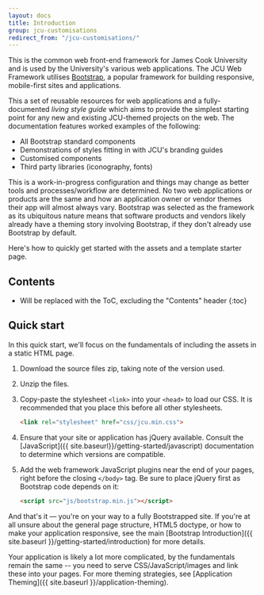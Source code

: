 ```yaml
---
layout: docs
title: Introduction
group: jcu-customisations
redirect_from: "/jcu-customisations/"
---
```


This is the common web front-end framework for James Cook University and is used
by the University's various web applications.  The JCU Web Framework utilises
[Bootstrap](http://getbootstrap.com), a popular framework for building
responsive, mobile-first sites and applications.

This a set of reusable resources for web applications and a fully-documented
*living style guide* which aims to provide the simplest starting point for any
new and existing JCU-themed projects on the web.  The documentation features
worked examples of the following:

* All Bootstrap standard components
* Demonstrations of styles fitting in with JCU's branding guides
* Customised components
* Third party libraries (iconography, fonts)

This is a work-in-progress configuration and things may change as better tools
and processes/workflow are determined.  No two web applications or products are
the same and how an application owner or vendor themes their app will almost
always vary.  Bootstrap was selected as the framework as its ubiquitous nature
means that software products and vendors likely already have a theming story
involving Bootstrap, if they don't already use Bootstrap by default.

Here's how to quickly get started with the assets and a template starter page.

## Contents

* Will be replaced with the ToC, excluding the "Contents" header
{:toc}

## Quick start

In this quick start, we'll focus on the fundamentals of including the assets in
a static HTML page.

1. Download the source files zip, taking note of the version used.

1. Unzip the files.

1. Copy-paste the stylesheet `<link>` into your `<head>` to load our CSS.
   It is recommended that you place this before all other stylesheets.

   ~~~ html
   <link rel="stylesheet" href="css/jcu.min.css">
   ~~~

1. Ensure that your site or application has jQuery available. Consult the
   [JavaScript]({{ site.baseurl}}/getting-started/javascript) documentation to
   determine which versions are compatible.

1. Add the web framework JavaScript plugins near the end of your pages, right before
   the closing `</body>` tag. Be sure to place jQuery first as Bootstrap code
   depends on it:

   ~~~ html
   <script src="js/bootstrap.min.js"></script>
   ~~~

And that's it — you're on your way to a fully Bootstrapped site. If you're at
all unsure about the general page structure, HTML5 doctype, or how to make your
application responsive, see the main [Bootstrap
Introduction]({{ site.baseurl }}/getting-started/introduction) for more details.

Your application is likely a lot more complicated, by the fundamentals remain the
same -- you need to serve CSS/JavaScript/images and link these into your pages.
For more theming strategies, see [Application Theming]({{ site.baseurl }}/application-theming).
